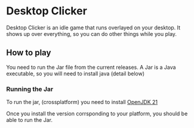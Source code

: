 # Desktop Clicker

Desktop Clicker is an idle game that runs overlayed on your desktop. It shows up over everything, so you can do other things while you play.

## How to play

You need to run the Jar file from the current releases. A Jar is a Java executable, so you will need to install java (detail below)

### Running the Jar

To run the jar, (crossplatform) you need to install [OpenJDK 21](https://github.com/xFN10x/Desktop-Clicker)

Once you install the version corrsponding to your platform, you should be able to run the Jar.
